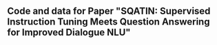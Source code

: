 ## Code and data for Paper "SQATIN: Supervised Instruction Tuning Meets Question Answering for Improved Dialogue NLU"
